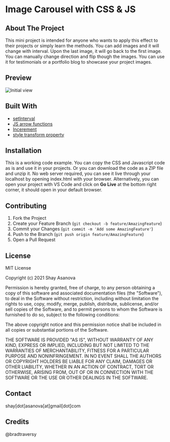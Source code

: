 # Image Carousel with CSS & JS

## About The Project

This mini project is intended for anyone who wants to apply this effect to their projects or simply learn the methods.
You can add images and it will change with interval. Upon the last image, it will go back to the first image. You can manually change direction and flip though the images.
You can use it for testimonials or a portfolio blog to showcase your project images.

## Preview

![Initial view](media/image1.gif)

## Built With

- [setInterval](https://www.w3schools.com/jsref/met_win_setinterval.asp)
- [JS arrow functions](https://developer.mozilla.org/en-US/docs/Web/JavaScript/Reference/Functions/Arrow_functions)
- [Incerement](https://developer.mozilla.org/en-US/docs/Web/JavaScript/Reference/Operators/Increment)
- [style transform property](https://www.w3schools.com/jsref/prop_style_transform.asp)

## Installation

This is a working code example.
You can copy the CSS and Javascript code as is and use it in your projects.
Or you can download the code as a ZIP file and unzip it. No web server required, you can see it live through your localhost by opening index.html with your browser. Alternatively, you can open your project with VS Code and click on **Go Live** at the bottom right corner, it should open in your default browser.

## Contributing

1. Fork the Project
2. Create your Feature Branch (`git checkout -b feature/AmazingFeature`)
3. Commit your Changes (`git commit -m 'Add some AmazingFeature'`)
4. Push to the Branch (`git push origin feature/AmazingFeature`)
5. Open a Pull Request

## License

MIT License

Copyright (c) 2021 Shay Asanova

Permission is hereby granted, free of charge, to any person obtaining a copy
of this software and associated documentation files (the "Software"), to deal
in the Software without restriction, including without limitation the rights
to use, copy, modify, merge, publish, distribute, sublicense, and/or sell
copies of the Software, and to permit persons to whom the Software is
furnished to do so, subject to the following conditions:

The above copyright notice and this permission notice shall be included in all
copies or substantial portions of the Software.

THE SOFTWARE IS PROVIDED "AS IS", WITHOUT WARRANTY OF ANY KIND, EXPRESS OR
IMPLIED, INCLUDING BUT NOT LIMITED TO THE WARRANTIES OF MERCHANTABILITY,
FITNESS FOR A PARTICULAR PURPOSE AND NONINFRINGEMENT. IN NO EVENT SHALL THE
AUTHORS OR COPYRIGHT HOLDERS BE LIABLE FOR ANY CLAIM, DAMAGES OR OTHER
LIABILITY, WHETHER IN AN ACTION OF CONTRACT, TORT OR OTHERWISE, ARISING FROM,
OUT OF OR IN CONNECTION WITH THE SOFTWARE OR THE USE OR OTHER DEALINGS IN THE
SOFTWARE.

## Contact

shay[dot]asanova[at]gmail[dot]com

## Credits

@bradtraversy
